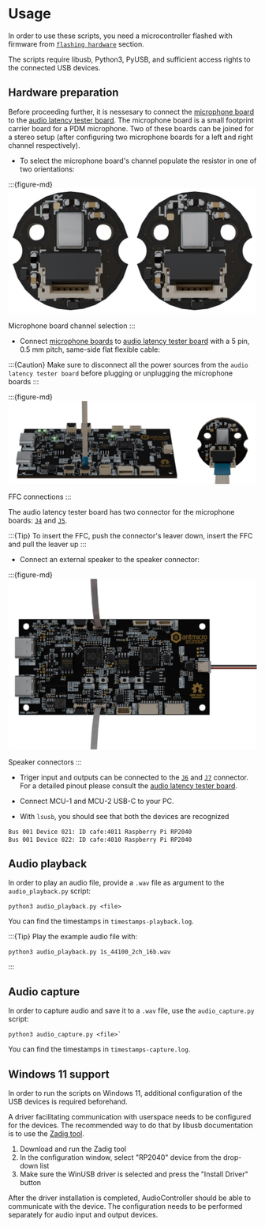 # Usage

In order to use these scripts, you need a microcontroller flashed with firmware from [`flashing hardware`](./installation.md#flashing-hardware) section.

The scripts require libusb, Python3, PyUSB, and sufficient access rights to the connected USB devices.

## Hardware preparation

Before proceeding further, it is nessesary to connect the [microphone board](https://github.com/antmicro/pdm-microphone-board) to the [audio latency tester board](https://github.com/antmicro/audio-latency-tester-board).
The microphone board is a small footprint carrier board for a PDM microphone. Two of these boards can be joined for a stereo setup (after configuring two microphone boards for a left and right channel respectively).
* To select the microphone board's channel populate the resistor in one of two orientations:

:::{figure-md}
![](img/microphone-channel-selection.png)

Microphone board channel selection
:::

* Connect [microphone boards](https://github.com/antmicro/pdm-microphone-board) to [audio latency tester board](https://github.com/antmicro/audio-latency-tester-board) with a 5 pin, 0.5 mm pitch, same-side flat flexible cable:


:::{Caution}
Make sure to disconnect all the power sources from the `audio latency tester board` before plugging or unplugging the microphone boards
:::

:::{figure-md}
![](img/connection-audio-microphone-board.png)

FFC connections
:::

The audio latency tester board has two connector for the microphone boards:  [`J4`](#J4) and [`J5`](#J5).

:::{Tip}
To insert the FFC, push the connector's leaver down, insert the FFC and pull the leaver up
:::

* Connect an external speaker to the speaker connector:

:::{figure-md}
![](img/speaker-conn.png)

Speaker connectors
:::

* Triger input and outputs can be connected to the  [`J6`](#J6) and [`J7`](#J7) connector. For a detailed pinout please consult the [audio latency tester board](https://github.com/antmicro/audio-latency-tester-board).

* Connect MCU-1 and MCU-2 USB-C to your PC.

* With `lsusb`, you should see that both the devices are recognized

```console
Bus 001 Device 021: ID cafe:4011 Raspberry Pi RP2040
Bus 001 Device 022: ID cafe:4010 Raspberry Pi RP2040
```

## Audio playback

In order to play an audio file, provide a `.wav` file as argument to the `audio_playback.py` script:

```console
python3 audio_playback.py <file>
```

You can find the timestamps in `timestamps-playback.log`.

:::{Tip}
Play the example audio file with:
```console
python3 audio_playback.py 1s_44100_2ch_16b.wav 
```
:::

## Audio capture

In order to capture audio and save it to a `.wav` file, use the `audio_capture.py` script:

```console
python3 audio_capture.py <file>`
```

You can find the timestamps in `timestamps-capture.log`.

## Windows 11 support

In order to run the scripts on Windows 11, additional configuration of the USB devices is required beforehand.

A driver facilitating communication with userspace needs to be configured for the devices. The recommended way to do that by libusb documentation is to use the [Zadig tool](http://zadig.akeo.ie/).

1. Download and run the Zadig tool
2. In the configuration window, select "RP2040" device from the drop-down list
3. Make sure the WinUSB driver is selected and press the "Install Driver" button

After the driver installation is completed, AudioController should be able to communicate with the device.
The configuration needs to be performed separately for audio input and output devices.